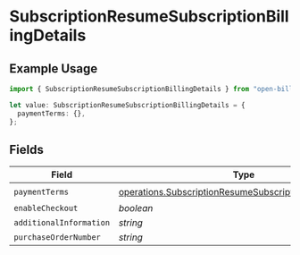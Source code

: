 # SubscriptionResumeSubscriptionBillingDetails

## Example Usage

```typescript
import { SubscriptionResumeSubscriptionBillingDetails } from "open-billing/models/operations";

let value: SubscriptionResumeSubscriptionBillingDetails = {
  paymentTerms: {},
};
```

## Fields

| Field                                                                                                                          | Type                                                                                                                           | Required                                                                                                                       | Description                                                                                                                    |
| ------------------------------------------------------------------------------------------------------------------------------ | ------------------------------------------------------------------------------------------------------------------------------ | ------------------------------------------------------------------------------------------------------------------------------ | ------------------------------------------------------------------------------------------------------------------------------ |
| `paymentTerms`                                                                                                                 | [operations.SubscriptionResumeSubscriptionPaymentTerms](../../models/operations/subscriptionresumesubscriptionpaymentterms.md) | :heavy_check_mark:                                                                                                             | N/A                                                                                                                            |
| `enableCheckout`                                                                                                               | *boolean*                                                                                                                      | :heavy_minus_sign:                                                                                                             | N/A                                                                                                                            |
| `additionalInformation`                                                                                                        | *string*                                                                                                                       | :heavy_minus_sign:                                                                                                             | N/A                                                                                                                            |
| `purchaseOrderNumber`                                                                                                          | *string*                                                                                                                       | :heavy_minus_sign:                                                                                                             | N/A                                                                                                                            |